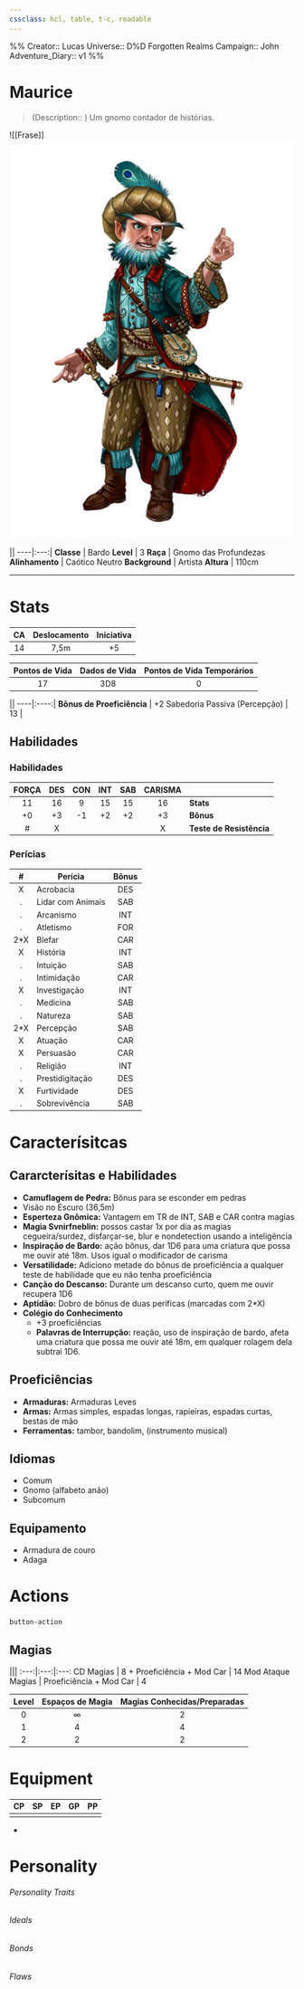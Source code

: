 ```yaml
---
cssclass: hcl, table, t-c, readable
---
```

%%
Creator:: Lucas
Universe:: D%D Forgotten Realms
Campaign:: John
Adventure_Diary:: v1
%%

# Maurice
> (Description:: ) Um gnomo contador de histórias.

![[Frase]] <i>![|left+pt|200](maurice.png)</i>

||
----|:---:|
**Classe** |  Bardo
**Level** |  3
**Raça** |  Gnomo das Profundezas
**Alinhamento** |  Caótico Neutro
**Background** |  Artista
**Altura** | 110cm

---
# Stats
CA | Deslocamento | Iniciativa |
:---:|:---:|:---:|
 14 | 7,5m | +5 |

Pontos de Vida | Dados de Vida | Pontos de Vida Temporários | 
:---:|:---:|:---:|
17 | 3D8 | 0 |

||
----|:----:|
**Bônus de Proeficiência** |  +2
Sabedoria Passiva (Percepção) | 13 | 


## Habilidades
### Habilidades
FORÇA | DES | CON | INT | SAB | CARISMA ||
:---:|:----:|:----:|:---:|:---:|:---:|---|
 11 | 16 | 9 | 15 | 15 | 16 | **Stats** |
+0  | +3  | -1  | +2 | +2 | +3 | **Bônus** |
 \# | X |  |  |  | X | **Teste de Resistência** |


### Perícias
\# | Perícia | Bônus |
:--:|-----|:------:|
X | Acrobacia | DES |
.| Lidar com Animais | SAB |
.| Arcanismo | INT |
.| Atletismo | FOR |
2\*X | Blefar | CAR |
X | História | INT |
.| Intuição | SAB |
.| Intimidação | CAR |
X | Investigação | INT |
.| Medicina | SAB |
.| Natureza | SAB |
2\*X | Percepção | SAB |
X | Atuação | CAR |
X | Persuasão | CAR |
.| Religião | INT |
.| Prestidigitação | DES |
X | Furtividade | DES |
.| Sobrevivência | SAB |

# Caracterísitcas

## Cararcterísitas e Habilidades
- **Camuflagem de Pedra:** Bônus para se esconder em pedras
- Visão no Escuro (36,5m)
- **Esperteza Gnômica:** Vantagem em TR de INT, SAB e CAR contra magias
- **Magia Svnirfneblin:** possos castar 1x por dia as magias cegueira/surdez, disfarçar-se, blur e nondetection usando a inteligência
- **Inspiração de Bardo:** ação bônus, dar 1D6 para uma criatura que possa me ouvir até 18m. Usos igual o modificador de carisma
- **Versatilidade:** Adiciono metade do bônus de proeficiência a qualquer teste de habilidade que eu não tenha proeficiência
- **Canção do Descanso:** Durante um descanso curto, quem me ouvir recupera 1D6
- **Aptidão:** Dobro de bônus de duas períficas (marcadas com 2\*X)
- **Colégio do Conhecimento**
	- +3 proeficiências
	- **Palavras de Interrupção:** reação, uso de inspiração de bardo, afeta uma criatura que possa me ouvir até 18m, em qualquer rolagem dela subtrai 1D6. 

## Proeficiências
- **Armaduras:** Armaduras Leves
- **Armas:** Armas simples, espadas longas, rapieiras, espadas curtas, bestas de mão
- **Ferramentas:** tambor, bandolim, (instrumento musical)

## Idiomas
- Comum
- Gnomo (alfabeto anão)
- Subcomum

## Equipamento
- Armadura de couro
- Adaga



# Actions

`button-action`

## Magias

|||
:---:|:---:|:---:
CD Magias | 8 + Proeficiência + Mod Car | 14
Mod Ataque Magias | Proeficiência + Mod Car | 4


Level | Espaços de Magia | Magias Conhecidas/Preparadas |
:---:|:---:|:---:|
0 | $\infty$ | 2 |
1 | 4 | 4 |
2 | 2 | 2 |
 
 

# Equipment
CP | SP | EP | GP | PP |
:---:|:---:|:---:|:---:|:---:|
|||||

- 

# Personality
###### Personality Traits

###### Ideals

###### Bonds

###### Flaws
